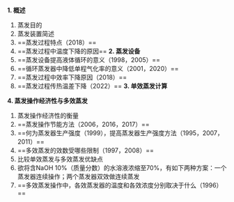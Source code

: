 **1. 概述**
1. 蒸发目的
2. 蒸发装置简述
3. ==蒸发过程特点（2018）==
4. ==蒸发过程中温度下降的原因==
**2. 蒸发设备**
1. ==蒸发设备提高液体循环的意义（1998，2005）==
2. ==循环蒸发器中降低单程气化率的意义（2001，2020）==
3. ==蒸发过程中效率下降原因（2018）==
4. ==蒸发过程传热温差下降（2022）==
**3. 单效蒸发计算**

**4. 蒸发操作经济性与多效蒸发**
1. 蒸发操作经济性的衡量
2. ==蒸发操作节能方法（2006，2016，2017）==
3. ==何为蒸发器生产强度（1999），提高蒸发器生产强度方法（1995，2007，2011）==
4. ==多效蒸发的效数受哪些限制（1997，2008）==
5. 比较单效蒸发与多效蒸发优缺点
6. 欲将含NaOH 10%（质量分数）的水溶液浓缩至70%，有如下两种方案：一个蒸发器连续操作；两个蒸发器双效做连续蒸发
7. ==多效蒸发操作中，各效蒸发器的温度和各效浓度分别取决于什么（1996）==


